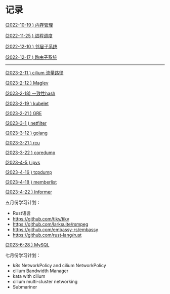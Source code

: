 # 记录

[(2022-10-19 ) 内存管理](https://richard-joe.github.io/gitbook-note/kernel/%E5%86%85%E5%AD%98%E7%AE%A1%E7%90%86.html)

[(2022-11-25 ) 进程调度](https://richard-joe.github.io/gitbook-note/kernel/%E8%BF%9B%E7%A8%8B%E8%B0%83%E5%BA%A6.html)

[(2022-12-10 ) 邻居子系统](https://richard-joe.github.io/gitbook-note/network/basic/neighbor.html)

[(2022-12-17 ) 路由子系统](https://richard-joe.github.io/gitbook-note/network/basic/route.html)

---

[(2023-2-11 ) cilium 流量路径](https://richard-joe.github.io/gitbook-note/cilium)

[(2023-2-12 ) Maglev](https://richard-joe.github.io/gitbook-note/network/lb/Maglev.html)

[(2023-2-18) 一致性hash](https://richard-joe.github.io/gitbook-note/BAGU/consistent_hash.html)

[(2023-2-19 ) kubelet](https://richard-joe.github.io/gitbook-note/Kubernetes/kubelet.html)

[(2023-2-21 ) GRE](https://richard-joe.github.io/gitbook-note/network/basic/gre.html)

[(2023-3-1 ) netfilter](https://richard-joe.github.io/gitbook-note/network/basic/netfilter.html)

[(2023-3-12 ) golang](https://richard-joe.github.io/gitbook-note/BAGU/2_golang.html)

[(2023-3-21 ) rcu](https://richard-joe.github.io/gitbook-note/kernel/rcu.html)

[(2023-3-22 ) coredump](https://richard-joe.github.io/gitbook-note/kernel/coredump.html)

[(2023-4-5 ) ipvs](https://richard-joe.github.io/gitbook-note/network/lb/lvs-test.html)

[(2023-4-16 ) tcpdump](https://richard-joe.github.io/gitbook-note/kernel/tcpdump.html)

[(2023-4-18 ) memberlist](https://richard-joe.github.io/gitbook-note/consistency/memberlist.html)

[(2023-4-22 ) Informer](https://richard-joe.github.io/gitbook-note/Kubernetes/Informer.html)

五月份学习计划：

- Rust语言
- https://github.com/tikv/tikv
- https://github.com/larksuite/rsmpeg
- https://github.com/embassy-rs/embassy
- https://github.com/rust-lang/rust

[(2023-6-28 ) MySQL](https://richard-joe.github.io/gitbook-note/BAGU/5_mysql.html)

七月份学习计划：

- k8s NetworkPolicy and cilium NetworkPolicy
- cilium Bandwidth Manager
- kata with cilium
- cilium multi-cluster networking
- Submariner

